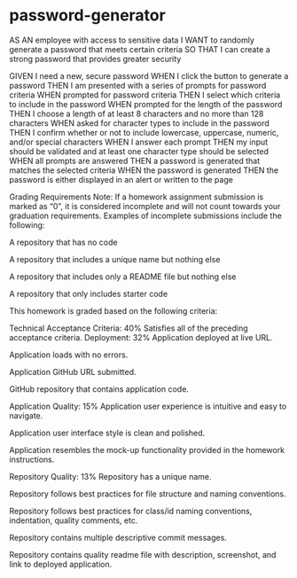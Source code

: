 # password-generator

AS AN employee with access to sensitive data
I WANT to randomly generate a password that meets certain criteria
SO THAT I can create a strong password that provides greater security

GIVEN I need a new, secure password
WHEN I click the button to generate a password
THEN I am presented with a series of prompts for password criteria
WHEN prompted for password criteria
THEN I select which criteria to include in the password
WHEN prompted for the length of the password
THEN I choose a length of at least 8 characters and no more than 128 characters
WHEN asked for character types to include in the password
THEN I confirm whether or not to include lowercase, uppercase, numeric, and/or special characters
WHEN I answer each prompt
THEN my input should be validated and at least one character type should be selected
WHEN all prompts are answered
THEN a password is generated that matches the selected criteria
WHEN the password is generated
THEN the password is either displayed in an alert or written to the page

Grading Requirements
Note: If a homework assignment submission is marked as “0”, it is considered incomplete and will not count towards your graduation requirements. Examples of incomplete submissions include the following:

A repository that has no code

A repository that includes a unique name but nothing else

A repository that includes only a README file but nothing else

A repository that only includes starter code

This homework is graded based on the following criteria:

Technical Acceptance Criteria: 40%
Satisfies all of the preceding acceptance criteria.
Deployment: 32%
Application deployed at live URL.

Application loads with no errors.

Application GitHub URL submitted.

GitHub repository that contains application code.

Application Quality: 15%
Application user experience is intuitive and easy to navigate.

Application user interface style is clean and polished.

Application resembles the mock-up functionality provided in the homework instructions.

Repository Quality: 13%
Repository has a unique name.

Repository follows best practices for file structure and naming conventions.

Repository follows best practices for class/id naming conventions, indentation, quality comments, etc.

Repository contains multiple descriptive commit messages.

Repository contains quality readme file with description, screenshot, and link to deployed application.